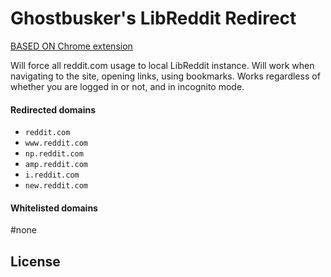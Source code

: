 # Ghostbusker's LibReddit Redirect

[BASED ON Chrome extension](https://chrome.google.com/webstore/detail/old-reddit-redirect/dneaehbmnbhcippjikoajpoabadpodje)

Will force all reddit.com usage to local LibReddit instance. Will work when navigating to the site, opening links, using bookmarks. Works regardless of whether you are logged in or not, and in incognito mode.

#### Redirected domains

- `reddit.com`
- `www.reddit.com`
- `np.reddit.com`
- `amp.reddit.com`
- `i.reddit.com`
- `new.reddit.com`

#### Whitelisted domains
#none

## License
